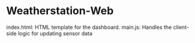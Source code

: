 # Weatherstation-Web
index.html: HTML template for the dashboard. main.js: Handles the client-side logic for updating sensor data
